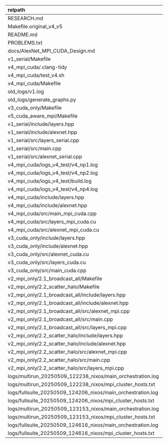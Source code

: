 | relpath                                                     |   loc |   func_cnt |   include_cnt |   cuda_kernel_cnt |
|:------------------------------------------------------------|------:|-----------:|--------------:|------------------:|
| RESEARCH.md                                                 |   317 |          0 |             0 |                 0 |
| Makefile.original_v4_v5                                     |    26 |          0 |             0 |                 0 |
| README.md                                                   |   247 |          0 |             0 |                 0 |
| PROBLEMS.txt                                                |   192 |          0 |             0 |                 0 |
| docs/AlexNet_MPI_CUDA_Design.md                             |    38 |          0 |             0 |                 0 |
| v1_serial/Makefile                                          |    29 |          0 |             0 |                 0 |
| v4_mpi_cuda/.clang-tidy                                     |    12 |          0 |             0 |                 0 |
| v4_mpi_cuda/test_v4.sh                                      |   180 |          4 |             0 |                 0 |
| v4_mpi_cuda/Makefile                                        |    69 |          0 |             0 |                 0 |
| old_logs/v1.log                                             |    24 |          0 |             0 |                 0 |
| old_logs/generate_graphs.py                                 |   205 |          0 |             0 |                 0 |
| v3_cuda_only/Makefile                                       |    59 |          0 |             0 |                 0 |
| v5_cuda_aware_mpi/Makefile                                  |     1 |          0 |             0 |                 0 |
| v1_serial/include/layers.hpp                                |    44 |          0 |             1 |                 0 |
| v1_serial/include/alexnet.hpp                               |    42 |          0 |             3 |                 0 |
| v1_serial/src/layers_serial.cpp                             |   175 |         25 |             8 |                 0 |
| v1_serial/src/main.cpp                                      |    78 |          2 |             7 |                 0 |
| v1_serial/src/alexnet_serial.cpp                            |   186 |         13 |            11 |                 0 |
| v4_mpi_cuda/logs_v4_test/v4_np1.log                         |     4 |          0 |             0 |                 0 |
| v4_mpi_cuda/logs_v4_test/v4_np2.log                         |     4 |          0 |             0 |                 0 |
| v4_mpi_cuda/logs_v4_test/build.log                          |    11 |          0 |             0 |                 0 |
| v4_mpi_cuda/logs_v4_test/v4_np4.log                         |     4 |          0 |             0 |                 0 |
| v4_mpi_cuda/include/layers.hpp                              |    35 |          0 |             1 |                 0 |
| v4_mpi_cuda/include/alexnet.hpp                             |    35 |          2 |             2 |                 0 |
| v4_mpi_cuda/src/main_mpi_cuda.cpp                           |   164 |         11 |             8 |                 0 |
| v4_mpi_cuda/src/layers_mpi_cuda.cu                          |   136 |         22 |             9 |                 4 |
| v4_mpi_cuda/src/alexnet_mpi_cuda.cu                         |   206 |         56 |            12 |                 0 |
| v3_cuda_only/include/layers.hpp                             |    33 |          0 |             1 |                 0 |
| v3_cuda_only/include/alexnet.hpp                            |    27 |          0 |             1 |                 0 |
| v3_cuda_only/src/alexnet_cuda.cu                            |    96 |          2 |             7 |                 0 |
| v3_cuda_only/src/layers_cuda.cu                             |   153 |         12 |             5 |                 4 |
| v3_cuda_only/src/main_cuda.cpp                              |    45 |          2 |             5 |                 0 |
| v2_mpi_only/2.1_broadcast_all/Makefile                      |    27 |          0 |             0 |                 0 |
| v2_mpi_only/2.2_scatter_halo/Makefile                       |    27 |          0 |             0 |                 0 |
| v2_mpi_only/2.1_broadcast_all/include/layers.hpp            |    22 |          0 |             2 |                 0 |
| v2_mpi_only/2.1_broadcast_all/include/alexnet.hpp           |    42 |          2 |             1 |                 0 |
| v2_mpi_only/2.1_broadcast_all/src/alexnet_mpi.cpp           |    49 |          1 |             2 |                 0 |
| v2_mpi_only/2.1_broadcast_all/src/main.cpp                  |   109 |          7 |             7 |                 0 |
| v2_mpi_only/2.1_broadcast_all/src/layers_mpi.cpp            |    84 |         10 |             4 |                 0 |
| v2_mpi_only/2.2_scatter_halo/include/layers.hpp             |    22 |          0 |             2 |                 0 |
| v2_mpi_only/2.2_scatter_halo/include/alexnet.hpp            |    44 |          2 |             1 |                 0 |
| v2_mpi_only/2.2_scatter_halo/src/alexnet_mpi.cpp            |    39 |          1 |             2 |                 0 |
| v2_mpi_only/2.2_scatter_halo/src/main.cpp                   |   290 |         30 |            10 |                 0 |
| v2_mpi_only/2.2_scatter_halo/src/layers_mpi.cpp             |    88 |         19 |             4 |                 0 |
| logs/multirun_20250509_122238_nixos/main_orchestration.log  |    49 |          0 |             0 |                 0 |
| logs/multirun_20250509_122238_nixos/mpi_cluster_hosts.txt   |     3 |          0 |             0 |                 0 |
| logs/fullsuite_20250509_124206_nixos/main_orchestration.log |    42 |          0 |             0 |                 0 |
| logs/fullsuite_20250509_124206_nixos/mpi_cluster_hosts.txt  |     3 |          0 |             0 |                 0 |
| logs/multirun_20250509_123153_nixos/main_orchestration.log  |    46 |          0 |             0 |                 0 |
| logs/multirun_20250509_123153_nixos/mpi_cluster_hosts.txt   |     3 |          0 |             0 |                 0 |
| logs/fullsuite_20250509_124616_nixos/main_orchestration.log |    77 |          0 |             0 |                 0 |
| logs/fullsuite_20250509_124616_nixos/mpi_cluster_hosts.txt  |     3 |          0 |             0 |                 0 |